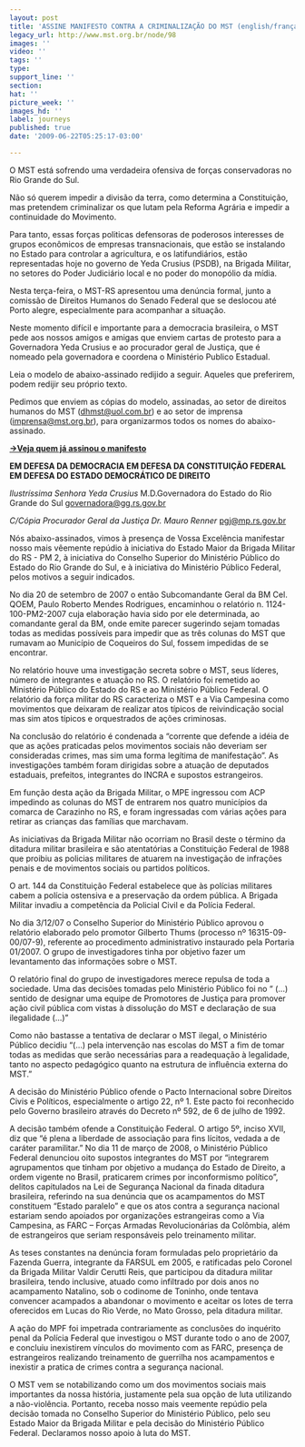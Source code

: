 ```yaml
---
layout: post
title: 'ASSINE MANIFESTO CONTRA A CRIMINALIZAÇÃO DO MST (english/français/español) '
legacy_url: http://www.mst.org.br/node/98
images: ''
video: ''
tags: ''
type: 
support_line: ''
section: 
hat: ''
picture_week: ''
images_hd: ''
label: journeys
published: true
date: '2009-06-22T05:25:17-03:00'

---
```

O MST está sofrendo uma verdadeira ofensiva de forças conservadoras no Rio Grande do Sul.

Não só querem impedir a divisão da terra, como determina a Constituição, mas pretendem criminalizar os que lutam pela Reforma Agrária e impedir a continuidade do Movimento.

Para tanto, essas forças politicas defensoras de poderosos interesses de grupos econômicos de empresas transnacionais, que estão se instalando no Estado para controlar a agricultura, e os latifundiários, estão representadas hoje no governo de Yeda Crusius (PSDB), na Brigada Militar,  no setores do Poder Judiciário local e no poder do monopólio da mídia.

Nesta terça-feira, o MST-RS apresentou uma denúncia formal, junto a comissão de Direitos Humanos do Senado Federal que se deslocou até Porto alegre, especialmente para acompanhar a situação.

Neste momento difícil e importante para a democracia brasileira, o MST pede aos nossos amigos e amigas que enviem cartas de protesto para a Governadora Yeda Crusius e ao procurador geral de Justiça, que é nomeado pela governadora e coordena o Ministério Publico Estadual.

Leia o modelo de abaixo-assinado redijido a seguir. Aqueles que preferirem, podem redijir seu próprio texto. 

Pedimos que enviem as cópias do modelo, assinadas, ao setor de direitos humanos do MST (dhmst@uol.com.br) e ao setor de imprensa (imprensa@mst.org.br), para organizarmos todos os nomes do abaixo-assinado.


<b><a href="http://www.mst.org.br/mst/pagina.php?cd=5544">->Veja quem já assinou o manifesto</a></b>


<b>EM DEFESA DA DEMOCRACIA
EM DEFESA DA CONSTITUIÇÃO FEDERAL
EM DEFESA DO ESTADO DEMOCRÁTICO DE DIREITO</b>

<i>Ilustríssima Senhora  Yeda Crusius</i>
M.D.Governadora do Estado do Rio Grande do Sul 
governadora@gg.rs.gov.br

<i>C/Cópia Procurador Geral da Justiça Dr. Mauro Renner</i>
pgj@mp.rs.gov.br

Nós abaixo-assinados, vimos à presença de Vossa Excelência manifestar nosso mais vêemente repúdio à iniciativa do Estado Maior da Brigada Militar do RS - PM 2, à iniciativa do Conselho Superior do Ministério Público do Estado do Rio Grande do Sul, e à iniciativa do Ministério Público Federal, pelos motivos a seguir indicados. 

No dia 20 de setembro de 2007 o então Subcomandante Geral da BM Cel. QOEM, Paulo Roberto Mendes Rodrigues, encaminhou o relatório n. 1124-100-PM2-2007 cuja elaboração havia sido por ele determinada, ao comandante geral da BM, onde emite parecer sugerindo sejam tomadas todas as medidas possíveis para impedir que as três colunas do MST que rumavam ao Município de Coqueiros do Sul, fossem impedidas de se encontrar. 

No relatório houve uma investigação secreta sobre o MST, seus líderes, número de integrantes e atuação no RS. O relatório foi remetido ao Ministério Público do Estado do RS e ao Ministério Público Federal. O relatório da força militar do RS caracteriza o MST e a Via Campesina como movimentos que deixaram de realizar atos típicos de reivindicação social mas sim atos típicos e orquestrados de ações criminosas. 

Na conclusão do relatório é condenada a “corrente que defende a idéia de que as ações praticadas pelos movimentos sociais não deveriam ser consideradas crimes, mas sim uma forma legítima de manifestação”. As investigações também foram dirigidas sobre a atuação de deputados estaduais, prefeitos, integrantes do INCRA e supostos estrangeiros.   

Em função desta ação da Brigada Militar, o MPE ingressou com ACP impedindo as colunas do MST de entrarem nos quatro municípios da comarca de Carazinho no RS, e foram ingressadas com várias ações para retirar as crianças das famílias que marchavam. 

As iniciativas da Brigada Militar não ocorriam no Brasil deste o término da ditadura militar brasileira e são atentatórias a Constituição Federal de 1988 que proibiu as policias militares de atuarem na investigação de infrações penais e de movimentos sociais ou partidos políticos. 

O art. 144 da Constituição Federal estabelece que às polícias militares cabem a polícia ostensiva e a preservação da ordem pública. A Brigada Militar invadiu a competência da Policial Civil e da Polícia Federal. 

No dia 3/12/07 o Conselho Superior do Ministério Público aprovou o relatório elaborado pelo promotor Gilberto Thums (processo nº 16315-09-00/07-9), referente ao procedimento administrativo instaurado pela Portaria 01/2007.  O grupo de investigadores tinha por objetivo fazer um levantamento das informações sobre o MST. 

O relatório final do grupo de investigadores merece repulsa de toda a sociedade. Uma das decisões tomadas pelo Ministério Público foi no “ (...) sentido de designar uma equipe de Promotores de Justiça para promover ação civil pública com vistas à dissolução do MST e declaração de sua ilegalidade (...)”  

Como não bastasse a tentativa de declarar o MST ilegal, o Ministério Público decidiu “(...) pela intervenção nas escolas do MST a fim de tomar todas as medidas que serão necessárias para a readequação à legalidade, tanto no aspecto pedagógico quanto na estrutura de influência externa do MST.” 

A decisão do Ministério Público ofende o Pacto Internacional sobre Direitos Civis e Políticos, especialmente o artigo 22, nº 1. Este pacto foi reconhecido pelo Governo brasileiro através do Decreto nº 592, de 6 de julho de 1992. 

A decisão também ofende a Constituição Federal. O artigo 5º, inciso XVII, diz que “é plena a liberdade de associação para fins lícitos, vedada a de caráter paramilitar.” No dia 11 de março de 2008, o Ministério Público Federal denunciou oito supostos integrantes do MST por “integrarem agrupamentos que tinham por objetivo a mudança do Estado de Direito, a ordem vigente no Brasil, praticarem crimes por inconformismo político”, delitos capitulados na Lei de Segurança Nacional da finada ditadura brasileira, referindo na sua denúncia que os acampamentos do MST constituem “Estado paralelo” e que os atos contra a segurança nacional estariam sendo apoiados por organizações estrangeiras como a Via Campesina, as FARC – Forças Armadas Revolucionárias da Colômbia, além de estrangeiros que seriam responsáveis pelo treinamento militar.  

As teses constantes na denúncia foram formuladas pelo proprietário da Fazenda Guerra, integrante da FARSUL em 2005, e ratificadas pelo Coronel da Brigada Militar Valdir Cerutti Reis, que participou da ditadura militar brasileira, tendo inclusive, atuado como infiltrado por dois anos no acampamento Natalino, sob o codinome de Toninho, onde tentava convencer acampados a abandonar o movimento e aceitar os lotes de terra oferecidos em Lucas do Rio Verde, no Mato Grosso, pela ditadura militar. 

A ação do MPF foi impetrada contrariamente as conclusões do inquérito penal da Polícia Federal que investigou o MST durante todo o ano de 2007, e concluiu inexistirem vínculos do movimento com as FARC, presença de estrangeiros realizando treinamento de guerrilha nos acampamentos e inexistir a pratica de crimes contra a segurança nacional.   

O MST vem se notabilizando como um dos movimentos sociais mais importantes da nossa história, justamente pela sua opção de luta utilizando a não-violência. Portanto, receba nosso mais veemente repúdio pela decisão tomada no Conselho Superior do Ministério Público, pelo seu Estado Maior da Brigada Militar e pela decisão do Ministério Público Federal. Declaramos nosso apoio à luta do MST.


